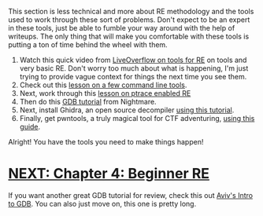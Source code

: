 This section is less technical and more about RE methodology and the tools used to work through these sort of problems. Don't expect to be an expert in these tools, just be able to fumble your way around with the help of writeups. The only thing that will make you comfortable with these tools is putting a ton of time behind the wheel with them. 

1. Watch this quick video from  [LiveOverflow on tools for RE](https://www.youtube.com/watch?v=3NTXFUxcKPc) on tools and very basic RE. Don't worry too much about what is happening, I'm just trying to provide vague context for things the next time you see them.
2. Check out this [lesson on a few command line tools](terminalStatic.md).
3. Next, work through this [lesson on ptrace enabled RE](ptraceLesson.md)
4. Then do this [GDB tutorial](gdb-gef/readme.md) from Nightmare.
5. Next, install Ghidra, an open source decompiler [using this tutorial](ghidra/readme.md).
6. Finally, get pwntools, a truly magical tool for CTF adventuring, [using this guide](pwntools/readme.md).

Alright! You have the tools you need to make things happen!

# [NEXT: Chapter 4: Beginner RE](https://github.com/hoppersroppers/nightmare/blob/master/modules/03-beginner_re/readme.md)

If you want another great GDB tutorial for review, check this out [Aviv's Intro to GDB](gdb-unit_02.md). You can also just move on, this one is pretty long.
